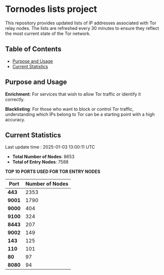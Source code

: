 # Tornodes lists project

This repository provides updated lists of IP addresses associated with Tor relay nodes. The lists are refreshed every 30 minutes to ensure they reflect the most current state of the Tor network.

## Table of Contents

- [Purpose and Usage](#purpose-and-usage)
- [Current Statistics](#current-statistics)


## Purpose and Usage

**Enrichment**: For services that wish to allow Tor traffic or identify it correctly.

**Blacklisting**: For those who want to block or control Tor traffic, understanding which IPs belong to Tor can be a starting point with a high accuracy.

## Current Statistics

Last update time : 2025-01-03 13:00:11 UTC

- **Total Number of Nodes**: 8653
- **Total of Entry Nodes**: 7588

**TOP 10 PORTS USED FOR TOR ENTRY NODES**

| **Port** | **Number of Nodes** |
|------|-----------------|
| **443**   | 2353  |
| **9001**   | 1790  |
| **9000**   | 404  |
| **9100**   | 324  |
| **8443**   | 207  |
| **9002**   | 149  |
| **143**   | 125  |
| **110**   | 101  |
| **80**   | 97  |
| **8080**   | 94  |

